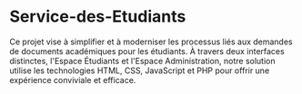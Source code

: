 # Service-des-Etudiants
Ce projet  vise à simplifier et à moderniser les processus liés aux demandes de documents académiques pour les étudiants. À travers deux interfaces distinctes, l'Espace Étudiants et l'Espace Administration, notre solution utilise les technologies HTML, CSS, JavaScript et PHP pour offrir une expérience conviviale et efficace.
